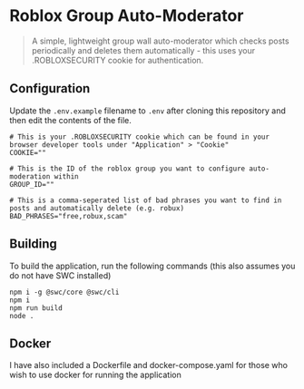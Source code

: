 # Roblox Group Auto-Moderator

> A simple, lightweight group wall auto-moderator which checks posts periodically and deletes them automatically - this uses your .ROBLOXSECURITY cookie for authentication.

## Configuration

Update the `.env.example` filename to `.env` after cloning this repository and then edit the contents of the file.

```
# This is your .ROBLOXSECURITY cookie which can be found in your browser developer tools under "Application" > "Cookie"
COOKIE=""

# This is the ID of the roblox group you want to configure auto-moderation within
GROUP_ID=""

# This is a comma-seperated list of bad phrases you want to find in posts and automatically delete (e.g. robux)
BAD_PHRASES="free,robux,scam"
```

## Building

To build the application, run the following commands (this also assumes you do not have SWC installed)

```
npm i -g @swc/core @swc/cli
npm i
npm run build
node .
```

## Docker

I have also included a Dockerfile and docker-compose.yaml for those who wish to use docker for running the application
